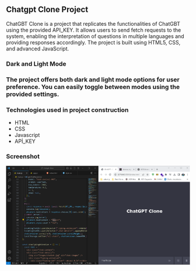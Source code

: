 <h2>Chatgpt Clone Project</h2>

ChatGBT Clone is a project that replicates the functionalities of ChatGBT using the provided API_KEY. It allows users to send fetch requests to the system, enabling the interpretation of questions in multiple languages and providing responses accordingly. The project is built using HTML5, CSS, and advanced JavaScript.

<h3>Dark and Light Mode<h3>
The project offers both dark and light mode options for user preference. You can easily toggle between modes using the provided settings.

<h3>Technologies used in project construction</h3>

- HTML
- CSS
- Javascript
- APİ_KEY

<h3>Screenshot</h3>

![](chatgpt.png)
